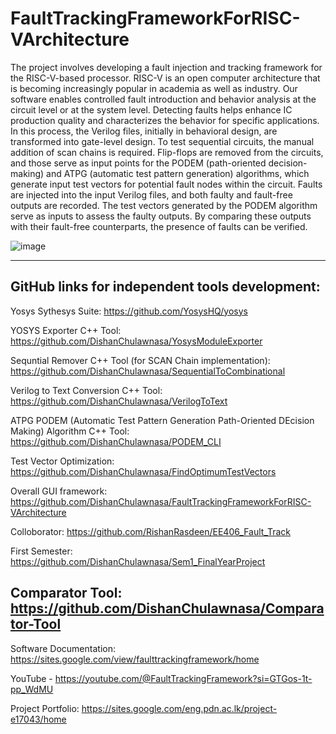 # FaultTrackingFrameworkForRISC-VArchitecture
The project involves developing a fault injection and tracking framework for the RISC-V-based processor. RISC-V is an open computer architecture that is becoming increasingly popular in academia as well as industry. Our software enables controlled fault introduction and behavior analysis at the circuit level or at the system level. Detecting faults helps enhance IC production quality and characterizes the behavior for specific applications. In this process, the Verilog files, initially in behavioral design, are transformed into gate-level design. To test sequential circuits, the manual addition of scan chains is required. Flip-flops are removed from the circuits, and those serve as input points for the PODEM (path-oriented decision-making) and ATPG (automatic test pattern generation) algorithms, which generate input test vectors for potential fault nodes within the circuit. Faults are injected into the input Verilog files, and both faulty and fault-free outputs are recorded. The test vectors generated by the PODEM algorithm serve as inputs to assess the faulty outputs. By comparing these outputs with their fault-free counterparts, the presence of faults can be verified.

![image](https://github.com/DishanChulawnasa/FaultTrackingFrameworkForRISC-VArchitecture/assets/129721116/b5a6738b-6598-4720-ada2-ffc9b0a2e7b6)

------------------------------------------------------------------------------------------

**GitHub links for independent tools development:**
-----------------------------------------------------------------------------------------------

Yosys Sythesys Suite: https://github.com/YosysHQ/yosys

YOSYS Exporter C++ Tool: https://github.com/DishanChulawnasa/YosysModuleExporter

Sequntial Remover C++ Tool (for SCAN Chain implementation): https://github.com/DishanChulawnasa/SequentialToCombinational

Verilog to Text Conversion C++ Tool: https://github.com/DishanChulawnasa/VerilogToText

ATPG PODEM (Automatic Test Pattern Generation Path-Oriented DEcision Making) Algorithm C++ Tool: https://github.com/DishanChulawnasa/PODEM_CLI

Test Vector Optimization: https://github.com/DishanChulawnasa/FindOptimumTestVectors

Overall GUI framework: https://github.com/DishanChulawnasa/FaultTrackingFrameworkForRISC-VArchitecture

Colloborator: https://github.com/RishanRasdeen/EE406_Fault_Track

First Semester: https://github.com/DishanChulawnasa/Sem1_FinalYearProject

Comparator Tool: https://github.com/DishanChulawnasa/Comparator-Tool
------------------------------------------------------------------------------------------

Software Documentation: https://sites.google.com/view/faulttrackingframework/home

YouTube - https://youtube.com/@FaultTrackingFramework?si=GTGos-1t-pp_WdMU

Project Portfolio: https://sites.google.com/eng.pdn.ac.lk/project-e17043/home
